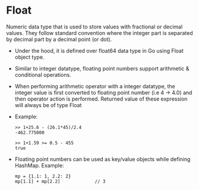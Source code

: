 
# Float

Numeric data type that is used to store values with fractional or decimal values. They follow standard convention where the integer part is separated by decimal part by a decimal point (or dot).

- Under the hood, it is defined over float64 data type in Go using Float object type.
- Similar to integer datatype, floating point numbers support arithmetic & conditional operations.
- When performing arithmetic operator with a integer datatype, the integer value is first converted to floating point number (i.e 4 -> 4.0) and then operator action is performed. Returned value of these expression will always be of type Float

-   Example:
    ```
    >> 1+25.6 - (26.1*45)/2.4
    -462.775000

    >> 1+1.59 >= 0.5 - 455
    true

    ```

- Floating point numbers can be used as key/value objects while defining HashMap. 
  Example:
  ```
  mp = {1.1: 1, 2.2: 2}
  mp[1.1] + mp[2.2]             // 3
  ```